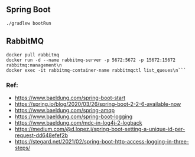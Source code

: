 
## Spring Boot
```ssh
./gradlew bootRun
```
## RabbitMQ
```ssh
docker pull rabbitmq
docker run -d --name rabbitmq-server -p 5672:5672 -p 15672:15672 rabbitmq:management\n
docker exec -it rabbitmq-container-name rabbitmqctl list_queues\n```
```

### Ref:
- https://www.baeldung.com/spring-boot-start
- https://spring.io/blog/2020/03/26/spring-boot-2-2-6-available-now
- https://www.baeldung.com/spring-amqp
- https://www.baeldung.com/spring-boot-logging
- https://www.baeldung.com/mdc-in-log4j-2-logback
- https://medium.com/@d.lopez.j/spring-boot-setting-a-unique-id-per-request-dd648efef2b
- https://stegard.net/2021/02/spring-boot-http-access-logging-in-three-steps/